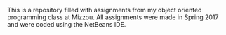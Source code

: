This is a repository filled with assignments from my object oriented programming class at Mizzou.
All assignments were made in Spring 2017 and were coded using the NetBeans IDE.
